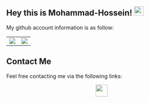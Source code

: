 <!--- ### Hi there 👋


 **mhmoslemi2338/mhmoslemi2338** is a ✨ _special_ ✨ repository because its `README.md` (this file) appears on your GitHub profile.

[![ReadMe Card](https://github-readme-stats.vercel.app/api?username=mhmoslemi2338&show_icons=true)](https://github.com/mhmoslemi2338/mhmoslemi2338)


- 🌱 I’m currently learning about computer vision and Signal processing
- 👯 I’m looking to collaborate on computer vision or signal processing projects
- 📫 How to reach me: [Email](mailto:mhmoslemi2338@gmail.com) ,  [Telegram](https://t.me/mohammad_moslemi0), [Twitter](https://twitter.com/mh_moslemi) 
- 😄 Hobbies : watching movies and outdoor running. --->




## Hey this is Mohammad-Hossein! <img src="https://media.giphy.com/media/hvRJCLFzcasrR4ia7z/giphy.gif" width="25px"> 

My github account information is as follow:

<table border="0" cellspacing="0" cellpadding="0">
    <tr>
        <td>
            <img src="https://github-readme-stats.vercel.app/api?username=mhmoslemi2338&show_icons=True"/>
        </td>
        <td>
            <img src="https://github-readme-stats.vercel.app/api/top-langs/?username=mhmoslemi2338&layout=compact&langs_count=10"/>
        </td>
    </tr>
</table>

## Contact Me

Feel free contacting me via the following links:

<div align="center">
        <a href="https://www.linkedin.com/in/mohammad-hosein-moslemi/">
            <img src="https://img.icons8.com/color/50/000000/linkedin.png" width=32/>
        </a>
      <!---  <a href="https://www.instagram.com/mohammadh.moslemi/">
            <img src="https://img.icons8.com/fluency/50/000000/instagram-new.png" width=32/>
        </a>
        <a href="https://twitter.com/mh_moslemi">
            <img src="https://img.icons8.com/color/50/000000/twitter.png" width=32/>
        <a href="https://salimiahmad.ir/">
            <img src="https://img.icons8.com/fluency/50/000000/resume-website.png" width=32/>
        </a> --->
</div>
<!---
<p align=center>
<br>
<img src="https://visitor-badge.glitch.me/badge?page_id=mhmoslemi2338/mhmoslemi2338">

</p>
--->
